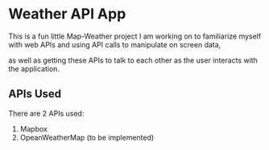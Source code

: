 # Weather API App

This is a fun little Map-Weather project I am working on to familiarize myself with web APIs and using API calls to manipulate on screen data, 

as well as getting these APIs to talk to each other as the user interacts with the application.

## APIs Used

There are 2 APIs used:

1) Mapbox
2) OpeanWeatherMap (to be implemented)
